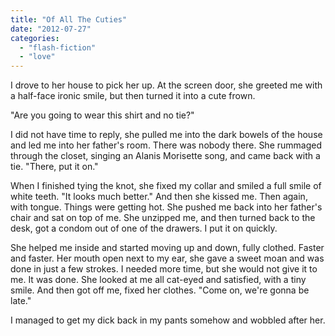 ```yaml
---
title: "Of All The Cuties"
date: "2012-07-27"
categories: 
  - "flash-fiction"
  - "love"
---
```


I drove to her house to pick her up. At the screen door, she greeted me with a half-face ironic smile, but then turned it into a cute frown.

"Are you going to wear this shirt and no tie?"

I did not have time to reply, she pulled me into the dark bowels of the house and led me into her father's room. There was nobody there. She rummaged through the closet, singing an Alanis Morisette song, and came back with a tie. "There, put it on."

When I finished tying the knot, she fixed my collar and smiled a full smile of white teeth. "It looks much better." And then she kissed me. Then again, with tongue. Things were getting hot. She pushed me back into her father's chair and sat on top of me. She unzipped me, and then turned back to the desk, got a condom out of one of the drawers. I put it on quickly.

She helped me inside and started moving up and down, fully clothed. Faster and faster. Her mouth open next to my ear, she gave a sweet moan and was done in just a few strokes. I needed more time, but she would not give it to me. It was done. She looked at me all cat-eyed and satisfied, with a tiny smile. And then got off me, fixed her clothes. "Come on, we're gonna be late."

I managed to get my dick back in my pants somehow and wobbled after her.
